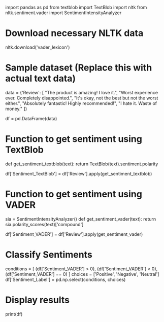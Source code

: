 import pandas as pd
from textblob import TextBlob
import nltk
from nltk.sentiment.vader import SentimentIntensityAnalyzer

# Download necessary NLTK data
nltk.download('vader_lexicon')

# Sample dataset (Replace this with actual text data)
data = {'Review': [
    "The product is amazing! I love it.",
    "Worst experience ever. Completely disappointed.",
    "It's okay, not the best but not the worst either.",
    "Absolutely fantastic! Highly recommended!",
    "I hate it. Waste of money."
]}

df = pd.DataFrame(data)

# Function to get sentiment using TextBlob
def get_sentiment_textblob(text):
    return TextBlob(text).sentiment.polarity

df['Sentiment_TextBlob'] = df['Review'].apply(get_sentiment_textblob)

# Function to get sentiment using VADER
sia = SentimentIntensityAnalyzer()
def get_sentiment_vader(text):
    return sia.polarity_scores(text)['compound']

df['Sentiment_VADER'] = df['Review'].apply(get_sentiment_vader)

# Classify Sentiments
conditions = [
    (df['Sentiment_VADER'] > 0),
    (df['Sentiment_VADER'] < 0),
    (df['Sentiment_VADER'] == 0)
]
choices = ['Positive', 'Negative', 'Neutral']
df['Sentiment_Label'] = pd.np.select(conditions, choices)

# Display results
print(df)
